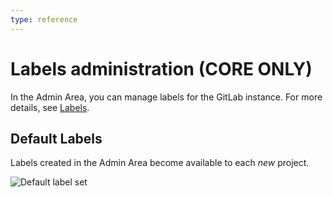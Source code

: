 ```yaml
---
type: reference
---
```


# Labels administration **(CORE ONLY)**

In the Admin Area, you can manage labels for the GitLab instance. For more details, see [Labels](../project/labels.md).

## Default Labels

Labels created in the Admin Area become available to each _new_ project.

![Default label set](img/admin_labels.png)

<!-- ## Troubleshooting

Include any troubleshooting steps that you can foresee. If you know beforehand what issues
one might have when setting this up, or when something is changed, or on upgrading, it's
important to describe those, too. Think of things that may go wrong and include them here.
This is important to minimize requests for support, and to avoid doc comments with
questions that you know someone might ask.

Each scenario can be a third-level heading, e.g. `### Getting error message X`.
If you have none to add when creating a doc, leave this section in place
but commented out to help encourage others to add to it in the future. -->
